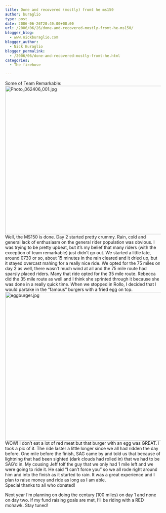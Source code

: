 ```yaml
---
title: Done and recovered (mostly) fromt he ms150
author: buraglio
type: post
date: 2006-06-26T20:40:00+00:00
url: /2006/06/26/done-and-recovered-mostly-fromt-he-ms150/
blogger_blog:
  - www.nickburaglio.com
blogger_author:
  - Nick Buraglio
blogger_permalink:
  - /2006/06/done-and-recovered-mostly-fromt-he.html
categories:
  - The firehose

---
```

Some of Team Remarkable:  
<img alt="Photo_062406_001.jpg" src="http://www.buraglio.com/nick/images/Photo_062406_001.jpg" width="640" height="480" />  
Well, the MS150 is done. Day 2 started pretty crummy. Rain, cold and general lack of enthusiasm on the general rider population was obvious. I was trying to be pretty upbeat, but it&#8217;s my belief that many riders (with the exception of team remarkable) just didn&#8217;t go out. We started a little late, around 0730 or so, about 15 minutes in the rain cleared and it dried up, but it stayed overcast mahing for a really nice ride. We opted for the 75 miles on day 2 as well, there wasn&#8217;t much wind at all and the 75 mile route had sparsly placed riders. Many that ride opted for the 35 mile route. Rebecca did the 35 mile route as well and I think she sprinted through it because she was done in a really quick time. When we stopped in Rollo, I decided that I would partake in the &#8220;famous&#8221; burgers with a fried egg on top. <img alt="eggburger.jpg" src="http://www.buraglio.com/nick/images/eggburger.jpg" width="640" height="480" />WOW! I don&#8217;t eat a lot of red meat but that burger with an egg was GREAT. I took a pic of it. The ride laster a little longer since we all had ridden the day before. One mile before the finish, SAG came by and told us that because of lightning that had been sighted (dark clouds had rolled in) that we had to be SAG&#8217;d in. My cousing Jeff tolf the guy that we only had 1 mile left and we were going to ride it. He said &#8220;I can&#8217;t force you&#8221; so we all rode right around him and into the finish as it started to rain. It was a great experience and I plan to raise money and ride as long as I am able.  
Special thanks to all who donated!

Next year I&#8217;m planning on doing the century (100 miles) on day 1 and none on day two. If my fund raising goals are met, I&#8217;ll be riding with a RED mohawk. Stay tuned!